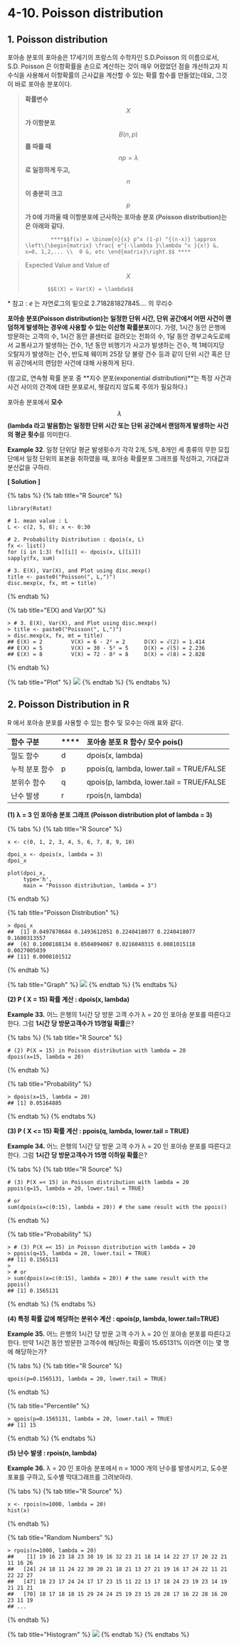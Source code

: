 # 4-10. Poisson distribution

##  1. Poisson distribution

포아송 분포의 포아송은 17세기의 프랑스의 수학자인 S.D.Poisson 의 이름으로서, S.D. Poisson 은 이항확률을 손으로 계산하는 것이 매우 어렸었던 점을 개선하고자 지수식을 사용해서 이항확률의 근사값을 계산할 수 있는 확률 함수를 만들었는데요, 그것이 바로 포아송 분포이다.

> **확률변수** $$X$$ **가 이항분포** $$B(n, p)$$ **를 따를 때** $$np = λ$$ **로 일정하게 두고,** $$n$$ **이 충분히 크고** $$p$$ **가 0에 가까울 때 이항분포에 근사하는 포아송 분포 \(Poisson distribution\)는은 아래와 같다.** 
>
>             ****$$f(x) = \binom{n}{x} p^x (1-p) ^{(n-x)} \approx \left\{\begin{matrix} \frac{ e^{-\lambda }\lambda ^x }{x!} &, x=0, 1,2,... \\  0 &, etc \end{matrix}\right.$$ ****

> Expected Value and Value of $$X$$ 
>
>            $$E(X) = Var(X) = \lambda$$

\* 참고 : _e_ 는 자연로그의 밑으로 2.718281827845.... 의 무리수

**포아송 분포\(Poisson distribution\)는 일정한 단위 시간, 단위 공간에서 어떤 사건이 랜덤하게 발생하는 경우에 사용할 수 있는 이산형 확률분포**이다.  가령, 1시간 동안 은행에 방문하는 고객의 수, 1시간 동안 콜센터로 걸려오는 전화의 수, 1달 동안 경부고속도로에서 교통사고가 발생하는 건수, 1년 동안 비행기가 사고가 발생하는 건수, 책 1페이지당 오탈자가 발생하는 건수, 반도체 웨이퍼 25장 당 불량 건수 등과 같이 단위 시간 혹은 단위 공간에서의 랜덤한 사건에 대해 사용하게 된다.

\(참고로, 연속형 확률 분포 중 **지수 분포\(exponential distribution\)**는 특정 사건과 사건 사이의 간격에 대한 분포로서, 헷갈리지 않도록 주의가 필요하다.\)

포아송 분포에서 **모수** $$λ $$ **\(lambda 라고 발음함\)는 일정한 단위 시간 또는 단위 공간에서 랜덤하게 발생하는 사건의 평균 횟수**를 의미한다.



**Example 32**. 일정 단위당 평균 발생횟수가 각각 2개, 5개, 8개인 세 종류의 무한 모집단에서 일정 단위의 표본을 취하였을 때, 포아송 확률분포 그래프를 작성하고, 기대값과 분산값을 구하라.

**\[ Solution \]**

{% tabs %}
{% tab title="R Source" %}
```text
library(Rstat)

# 1. mean value : L
L <- c(2, 5, 8); x <- 0:30

# 2. Probability Distribution : dpois(x, L)
fx <- list()
for (i in 1:3) fx[[i]] <- dpois(x, L[[i]])
sapply(fx, sum)

# 3. E(X), Var(X), and Plot using disc.mexp()
title <- paste0("Poisson(", L,")")
disc.mexp(x, fx, mt = title)   
```
{% endtab %}

{% tab title="E\(X\) and Var\(X\)" %}
```text
> # 3. E(X), Var(X), and Plot using disc.mexp()
> title <- paste0("Poisson(", L,")")
> disc.mexp(x, fx, mt = title)      
## E(X) = 2         V(X) = 6 - 2² = 2      D(X) = √(2) = 1.414 
## E(X) = 5         V(X) = 30 - 5² = 5     D(X) = √(5) = 2.236 
## E(X) = 8         V(X) = 72 - 8² = 8     D(X) = √(8) = 2.828
```
{% endtab %}

{% tab title="Plot" %}
![](../.gitbook/assets/image%20%2889%29.png)
{% endtab %}
{% endtabs %}



## 2. Poisson Distribution in R

R 에서 포아송 분포를 사용할 수 있는 함수 및 모수는 아래 표와 같다.

| **함수 구분** | \*\*\*\* | **포아송 분포 R 함수/ 모수 pois\(\)**  |
| :--- | :--- | :--- |
|   밀도 함수 |  d |   dpois\(x, lambda\) |
|   누적 분포 함수 |  p |   ppois\(q, lambda, lower.tail = TRUE/FALSE |
|   분위수 함수 |  q |   qpois\(p, lambda, lower.tail = TRUE/FALSE |
|   난수 발생 |  r |   rpois\(n, lambda\) |





**\(1\) λ = 3 인 포아송 분포 그래프 \(Poisson distribution plot of lambda = 3\)**

{% tabs %}
{% tab title="R Source" %}
```text
x <- c(0, 1, 2, 3, 4, 5, 6, 7, 8, 9, 10)

dpoi_x <- dpois(x, lambda = 3)
dpoi_x

plot(dpoi_x, 
     type='h',
     main = "Poisson distribution, lambda = 3")
```
{% endtab %}

{% tab title="Poisson Distribution" %}
```text
> dpoi_x
##  [1] 0.0497870684 0.1493612051 0.2240418077 0.2240418077 0.1680313557
##  [6] 0.1008188134 0.0504094067 0.0216040315 0.0081015118 0.0027005039
## [11] 0.0008101512
```
{% endtab %}

{% tab title="Graph" %}
![](../.gitbook/assets/image%20%28184%29.png)
{% endtab %}
{% endtabs %}



**\(2\) P \( X = 15\) 확률 계산 : dpois\(x, lambda\)**

**Example 33.**  어느 은행의 1시간 당 방문 고객 수가 λ = 20 인 포아송 분포를 따른다고 한다.  그럼 **1시간 당 방문고객수가 15명일 확률**은?

{% tabs %}
{% tab title="R Source" %}
```text
# (2) P(X = 15) in Poisson distribution with lambda = 20
dpois(x=15, lambda = 20)
```
{% endtab %}

{% tab title="Probability" %}
```text
> dpois(x=15, lambda = 20)
## [1] 0.05164885
```
{% endtab %}
{% endtabs %}

**\(3\) P \( X &lt;= 15\) 확률 계산 : ppois\(q, lambda, lower.tail = TRUE\)**

**Example 34.**  어느 은행의 1시간 당 방문 고객 수가 λ = 20 인 포아송 분포를 따른다고 한다.  그럼 **1시간 당 방문고객수가 15명 이하일 확률**은?

{% tabs %}
{% tab title="R Source" %}
```text
# (3) P(X =< 15) in Poisson distribution with lambda = 20
ppois(q=15, lambda = 20, lower.tail = TRUE)

# or
sum(dpois(x=c(0:15), lambda = 20)) # the same result with the ppois()

```
{% endtab %}

{% tab title="Probability" %}
```text
> # (3) P(X =< 15) in Poisson distribution with lambda = 20
> ppois(q=15, lambda = 20, lower.tail = TRUE)
## [1] 0.1565131
> 
> # or
> sum(dpois(x=c(0:15), lambda = 20)) # the same result with the ppois()
## [1] 0.1565131
```
{% endtab %}
{% endtabs %}

**\(4\) 특정 확률 값에 해당하는 분위수 계산 : qpois\(p, lambda, lower.tail=TRUE\)**

**Example 35.** 어느 은행의 1시간 당 방문 고객 수가 λ = 20 인 포아송 분포를 따른다고 한다.  만약 1시간 동안 방문한 고객수에 해당하는 확률이 15.65131% 이라면 이는 몇 명에 해당하는가?

{% tabs %}
{% tab title="R Source" %}
```text
qpois(p=0.1565131, lambda = 20, lower.tail = TRUE)
```
{% endtab %}

{% tab title="Percentile" %}
```text
> qpois(p=0.1565131, lambda = 20, lower.tail = TRUE)
## [1] 15
```
{% endtab %}
{% endtabs %}

**\(5\) 난수 발생 : rpois\(n, lambda\)**

**Example 36.**  λ = 20 인 포아송 분포에서 n = 1000 개의 난수를 발생시키고, 도수분포표를 구하고, 도수별 막대그래프를 그려보아라.

{% tabs %}
{% tab title="R Source" %}
```text
x <- rpois(n=1000, lambda = 20)
hist(x)
```
{% endtab %}

{% tab title="Random Numbers" %}
```text
> rpois(n=1000, lambda = 20)
##    [1] 19 16 23 18 23 30 19 16 32 23 21 18 14 14 22 27 17 20 22 21 11 16 26
##   [24] 24 18 11 24 22 30 20 21 18 21 13 27 21 19 16 17 24 22 11 21 22 22 27
##   [47] 18 23 17 24 24 17 17 23 15 11 22 13 17 18 24 23 19 23 14 19 21 21 21
##   [70] 18 17 18 18 15 29 24 24 25 19 23 15 28 28 17 16 22 28 16 20 23 11 19
## ...
```
{% endtab %}

{% tab title="Histogram" %}
![](../.gitbook/assets/image%20%2845%29.png)
{% endtab %}
{% endtabs %}

